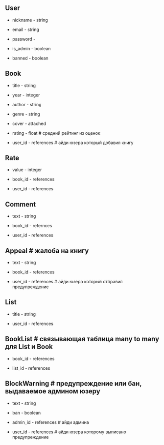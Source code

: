 ## User

- nickname - string

- email - string

- password - 

- is_admin - boolean

- banned - boolean

## Book

- title - string

- year - integer

- author - string

- genre - string

- cover - attached

- rating - float # средний рейтинг из оценок

- user_id - references # айди юзера который добавил книгу

## Rate

- value - integer

- book_id - references

- user_id - references

## Comment

- text - string

- book_id - refernces

- user_id - references

## Appeal # жалоба на книгу

- text - string

- book_id - references

- user_id - references # айди юзера который отправил предупреждение

## List

- title - string

- user_id - references

## BookList # связывающая таблица many to many для List и Book

- book_id - references

- list_id - references

## BlockWarning # предупреждение или бан, выдаваемое админом юзеру

- text - string

- ban - boolean

- admin_id - references # айди админа

- user_id - references # айди юзера которому выписано предупреждение
